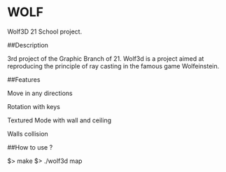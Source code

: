 # WOLF

Wolf3D
21 School project.

##Description

3rd project of the Graphic Branch of 21. Wolf3d is a project aimed at reproducing the principle of ray casting in the famous game Wolfeinstein.

##Features

Move in any directions

Rotation with keys

Textured Mode with wall and ceiling

Walls collision

##How to use ?

$> make
$> ./wolf3d map
